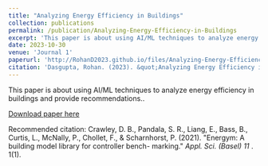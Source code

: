 ```yaml
---
title: "Analyzing Energy Efficiency in Buildings"
collection: publications
permalink: /publication/Analyzing-Energy-Efficiency-in-Buildings
excerpt: 'This paper is about using AI/ML techniques to analyze energy efficiency in buildings and provide recommendations.'
date: 2023-10-30
venue: 'Journal 1'
paperurl: 'http://RohanD2023.github.io/files/Analyzing-Energy-Efficiency-in-Buildings.pdf'
citation: 'Dasgupta, Rohan. (2023). &quot;Analyzing Energy Efficiency in Buildings&quot; <i>Journal 1</i>. 1(1).'
---
```

This paper is about using AI/ML techniques to analyze energy efficiency in buildings and provide recommendations..

[Download paper here](https://tinyurl.com/y2pavvvp)

Recommended citation: Crawley, D. B., Pandala, S. R., Liang, E., Bass, B., Curtis, L., McNally, P., Chollet, F., & Scharnhorst, P. (2021). "Energym: A building model library for controller bench-
marking." <i>Appl. Sci. (Basel) 11 </i>. 1(1).
